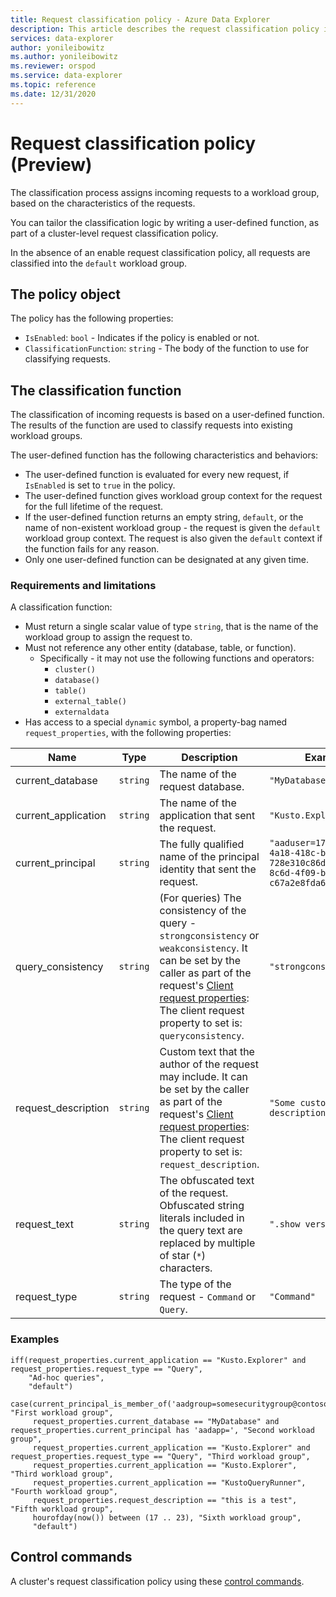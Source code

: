 ```yaml
---
title: Request classification policy - Azure Data Explorer
description: This article describes the request classification policy in Azure Data Explorer.
services: data-explorer
author: yonileibowitz
ms.author: yonileibowitz
ms.reviewer: orspod
ms.service: data-explorer
ms.topic: reference
ms.date: 12/31/2020
---
```

# Request classification policy (Preview)

The classification process assigns incoming requests to a workload group, based on the characteristics of the requests.

You can tailor the classification logic by writing a user-defined function, as part of a cluster-level request classification policy.

In the absence of an enable request classification policy, all requests are classified into the `default` workload group.

## The policy object

The policy has the following properties:

* `IsEnabled`: `bool` - Indicates if the policy is enabled or not.
* `ClassificationFunction`: `string` - The body of the function to use for classifying requests.

## The classification function

The classification of incoming requests is based on a user-defined function. The results of the function are used to classify requests into existing workload groups.

The user-defined function has the following characteristics and behaviors:

* The user-defined function is evaluated for every new request, if `IsEnabled` is set to `true` in the policy.
* The user-defined function gives workload group context for the request for the full lifetime of the request.
* If the user-defined function returns an empty string, `default`, or the name of non-existent workload group - the request is given the `default` workload group context.
  The request is also given the `default` context if the function fails for any reason.
* Only one user-defined function can be designated at any given time.

### Requirements and limitations

A classification function:

* Must return a single scalar value of type `string`, that is the name of the workload group to assign the request to.
* Must not reference any other entity (database, table, or function).
  * Specifically - it may not use the following functions and operators:
    * `cluster()`
    * `database()`
    * `table()`
    * `external_table()`
    * `externaldata`
* Has access to a special `dynamic` symbol, a property-bag named `request_properties`, with the following properties:

| Name                | Type     | Description                                                                                                                                                                                                                                                               | Example                                                                               |
|---------------------|----------|---------------------------------------------------------------------------------------------------------------------------------------------------------------------------------------------------------------------------------------------------------------------------|---------------------------------------------------------------------------------------|
| current_database    | `string` | The name of the request database.                                                                                                                                                                                                                                         | `"MyDatabase"`                                                                        |
| current_application | `string` | The name of the application that sent the request.                                                                                                                                                                                                                        | `"Kusto.Explorer"`                                                                    |
| current_principal   | `string` | The fully qualified name of the principal identity that sent the request.                                                                                                                                                                                                 | `"aaduser=1793eb1f-4a18-418c-be4c-728e310c86d3;83af1c0e-8c6d-4f09-b249-c67a2e8fda65"` |
| query_consistency   | `string` | (For queries) The consistency of the query - `strongconsistency` or `weakconsistency`. It can be set by the caller as part of the request's [Client request properties](../api/netfx/request-properties.md): The client request property to set is: `queryconsistency`.   | `"strongconsistency"`                                                                 |
| request_description | `string` | Custom text that the author of the request may include. It can be set by the caller as part of the request's [Client request properties](../api/netfx/request-properties.md): The client request property to set is: `request_description`.                               | `"Some custom description"`                                                           |
| request_text        | `string` | The obfuscated text of the request. Obfuscated string literals included in the query text are replaced by multiple of star (`*`) characters.                                                                                                                              | `".show version"`                                                                     |
| request_type        | `string` | The type of the request - `Command` or `Query`.                                                                                                                                                                                                                           | `"Command"`                                                                           |

### Examples

<!-- csl -->
```
iff(request_properties.current_application == "Kusto.Explorer" and request_properties.request_type == "Query",
    "Ad-hoc queries",
    "default")
```

<!-- csl -->
```
case(current_principal_is_member_of('aadgroup=somesecuritygroup@contoso.com'), "First workload group",
     request_properties.current_database == "MyDatabase" and request_properties.current_principal has 'aadapp=', "Second workload group",
     request_properties.current_application == "Kusto.Explorer" and request_properties.request_type == "Query", "Third workload group",
     request_properties.current_application == "Kusto.Explorer", "Third workload group",
     request_properties.current_application == "KustoQueryRunner", "Fourth workload group",
     request_properties.request_description == "this is a test", "Fifth workload group",
     hourofday(now()) between (17 .. 23), "Sixth workload group",
     "default")
```

## Control commands

A cluster's request classification policy using these [control commands](request-classification-policy-commands.md).

